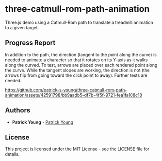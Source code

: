 # three-catmull-rom-path-animation
Three.js demo using a Catmull-Rom path to translate a treadmill animation to a given target.

## Progress Report
In addition to the path, the direction (tangent to the point along the curve) is needed to animate a character so that it rotates on its Y-axis as it walks along the curved. To test, arrows are placed over each rendered point along the curve. While the tangent slopes are working, the direction is not (the arrows flip from going toward the click point to away). Further tests are needed.

https://github.com/patrick-s-young/three-catmull-rom-path-animation/assets/42591798/bb9aadb5-df7b-4f5f-9721-fea1fa108c18
## Authors

* **Patrick Young** - [Patrick Young](https://github.com/patrick-s-young)

## License

This project is licensed under the MIT License - see the [LICENSE](LICENSE) file for details.
